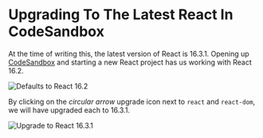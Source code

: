 # Upgrading To The Latest React In CodeSandbox

At the time of writing this, the latest version of React is 16.3.1. Opening
up [CodeSandbox](https://codesandbox.io/) and starting a new React project
has us working with React 16.2.

![Defaults to React 16.2](https://i.imgur.com/AmgyfGc.png)

By clicking on the _circular arrow_ upgrade icon next to `react` and
`react-dom`, we will have upgraded each to 16.3.1.

![Upgrade to React 16.3.1](https://i.imgur.com/0DPLOY2.png)
